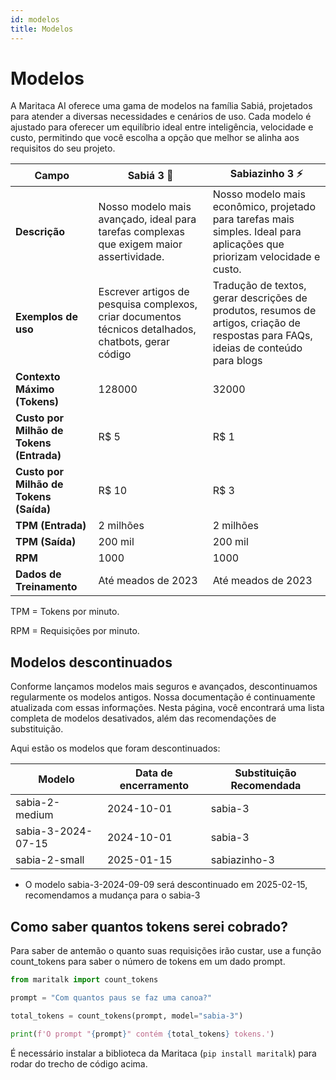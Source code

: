 ```yaml
---
id: modelos
title: Modelos
---
```


# Modelos
A Maritaca AI oferece uma gama de modelos na família Sabiá, projetados para atender a diversas necessidades e cenários de uso. Cada modelo é ajustado para oferecer um equilíbrio ideal entre inteligência, velocidade e custo, permitindo que você escolha a opção que melhor se alinha aos requisitos do seu projeto.

| **Campo**                            | **Sabiá 3** 🥇                                                                                       | **Sabiazinho 3** ⚡                                                                                      | 
|--------------------------------------|-----------------------------------------------------------------------------------------------------|---------------------------------------------------------------------------------------------------------|
| **Descrição**| Nosso modelo mais avançado, ideal para tarefas complexas que exigem maior assertividade. | Nosso modelo mais econômico, projetado para tarefas mais simples. Ideal para aplicações  que priorizam velocidade e custo. | 
| **Exemplos de uso**  | Escrever artigos de pesquisa complexos, criar documentos técnicos detalhados, chatbots, gerar código |  Tradução de textos, gerar descrições de produtos, resumos de artigos, criação de respostas para FAQs, ideias de conteúdo para blogs  | 
| **Contexto Máximo (Tokens)**  | 128000 | 32000 | 
| **Custo por Milhão de Tokens (Entrada)** | R$ 5 | R$ 1|
| **Custo por Milhão de Tokens (Saída)**   | R$ 10| R$ 3 | 
| **TPM (Entrada)** | 2 milhões| 2 milhões  | 
| **TPM (Saída)** | 200 mil| 200 mil|
| **RPM**        | 1000  | 1000 | 
| **Dados de Treinamento** | Até meados de 2023 | Até meados de 2023 | 



TPM = Tokens por minuto.

RPM = Requisições por minuto.



## Modelos descontinuados

Conforme lançamos modelos mais seguros e avançados, descontinuamos regularmente os modelos antigos. Nossa documentação é continuamente atualizada com essas informações. Nesta página, você encontrará uma lista completa de modelos desativados, além das recomendações de substituição.

Aqui estão os modelos que foram descontinuados:


| Modelo | Data de encerramento | Substituição Recomendada |
|-------|--------|-------|
| sabia-2-medium | 2024-10-01 | sabia-3 |
| sabia-3-2024-07-15 | 2024-10-01 |sabia-3 |
|sabia-2-small | 2025-01-15 | sabiazinho-3 |

* O modelo sabia-3-2024-09-09 será descontinuado em 2025-02-15, recomendamos a mudança para o sabia-3

## Como saber quantos tokens serei cobrado?
Para saber de antemão o quanto suas requisições irão custar, use a função count_tokens para saber o número de tokens em um dado prompt.
```python
from maritalk import count_tokens

prompt = "Com quantos paus se faz uma canoa?"

total_tokens = count_tokens(prompt, model="sabia-3")

print(f'O prompt "{prompt}" contém {total_tokens} tokens.')
```

É necessário instalar a biblioteca da Maritaca (`pip install maritalk`) para rodar do trecho de código acima.
